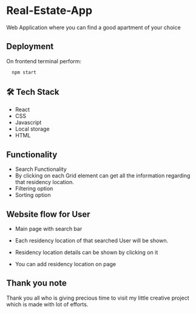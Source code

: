 # Real-Estate-App
Web Application where you can find a good apartment of your choice

## Deployment


On frontend terminal perform:

```bash
  npm start
```

## 🛠 Tech Stack

- React
- CSS
- Javascript
- Local storage
- HTML

## Functionality

- Search Functionality
- By clicking on each Grid element can get all the information regarding that residency location.
- Filtering option
- Sorting option

## Website flow for User

- Main page with search bar

- Each residency location of that searched User will be shown.

- Residency location details can be shown by clicking on it 

- You can add residency location on page



## Thank you note
Thank you all who is giving precious time to visit my little creative project which is made with lot of efforts.
